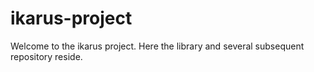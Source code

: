 # ikarus-project 

Welcome to the ikarus project.
Here the library and several subsequent repository reside.
